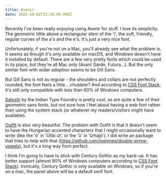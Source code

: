 ```yaml
---
title: Avenir
date: 2022-10-02T13:30:00.000Z
---
```


<script>
	import FontSample from '$lib/components/FontSample.svelte';
</script>

Recently I've been really enjoying using Avenir for stuff. I love its simplicity. The geometric tittle above a rectangular stem of the 'i', the soft, friendly, regular curves of the a's and the e's. It's just a very nice font.

<div class="full-bleed not-prose">
  <FontSample fontName="Avenir" pinHue={201} />
</div>

Unfortunately, if you're not on a Mac, you'll already see what the problem is. It seems as though it's only available on macOS, and Windows doesn't have it installed by default. There are a few very pretty fonts which could be used in its place, but they're all Mac only (Avant Garde, Futura...). But the only similar font with wider adoption seems to be Gill Sans.

<div class="full-bleed not-prose">
  <FontSample fontName="Gill Sans" wordTest="COLLEGIUM" />
</div>

But Gill Sans is not as regular - the shoulders and collars are not perfectly rounded, the font feels a little... chubbier? And according to [CSS Font Stack](https://www.cssfontstack.com/Gill-Sans), it's still only compatible with less than 60% of Windows computers.

<div class="full-bleed not-prose">
  <FontSample fontName="Satoshi" fontSrc="https://api.fontshare.com/v2/css?f[]=satoshi@1&display=swap" wordTest="Wigglesworth" />
</div>

[Satoshi](https://www.fontshare.com/fonts/satoshi) by the Indian Type Foundry is pretty cool, as are quite a few of their geometric sans fonts, but not sure how I feel about having a web font rather than using the system stack (or whatever my readers/visitors might have available).

<div class="full-bleed not-prose">
  <FontSample fontName="Outfit" fontSrc="https://api.fontshare.com/v2/css?f[]=outfit@1&display=swap" wordTest="Üllői űrhájó" />
</div>

[Outfit](https://www.fontshare.com/fonts/outfit) is also very beautiful. The problem with Outfit is that it doesn't seem to have the Hungarian accented characters that I might occasionally want to write (like the 'ő' in 'Üllői út', or the 'ű' in 'űrhájó'). I did write an package that tries to help with that (https://github.com/joeinnes/double-prime-vowels), but it's a long way from perfect.

<div class="full-bleed not-prose">
  <FontSample fontName="Century Gothic" fontSrc="http://fonts.cdnfonts.com/css/century-gothic" wordTest="BALLOON" />
</div>

I think I'm going to have to stick with Century Gothic as my back-up. It has better support (almost 90% of Windows computers according to [CSS Font Stack](https://www.cssfontstack.com/)). Ironically, Century Gothic is only available on Windows, so if you're on a mac, the panel above will be a default serif font.
